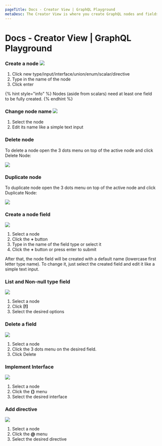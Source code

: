 ```yaml
---
pageTitle: Docs - Creator View | GraphQL Playground
metaDesc: The Creator View is where you create GraphQL nodes and fields. It can also function as a GraphQL Playground for learning the language and testing out queries.
---
```


# Docs - Creator View | GraphQL Playground

### Create a node ![](<../../.gitbook/assets/image (12) (2).png>)

1. Click new type/input/interface/union/enum/scalar/directive
2. Type in the name of the node
3. Click enter

{% hint style="info" %}
&#x20;Nodes (aside from scalars) need at least one field to be fully created.&#x20;
{% endhint %}

### Change node name ![](<../../.gitbook/assets/image (3) (1).png>)

1. Select the node
2. Edit its name like a simple text input

### Delete node

To delete a node open the 3 dots menu on top of the active node and click Delete Node:

![](<../../.gitbook/assets/image (10).png>)

### Duplicate node

To duplicate node open the 3 dots menu on top of the active node and click Duplicate Node:

![](<../../.gitbook/assets/image (9).png>)

### Create a node field

![](<../../.gitbook/assets/image (4) (2).png>)

1. Select a node
2. Click the **+** button
3. Type in the name of the field type or select it
4. Click the **+** button or press enter to submit

After that, the node field will be created with a default name (lowercase first letter type name). To change it, just select the created field and edit it like a simple text input.

### List and Non-null type field

![](<../../.gitbook/assets/image (17).png>)

1. Select a node
2. Click **\[!]**
3. Select the desired options&#x20;

### Delete a field

![](<../../.gitbook/assets/image (16).png>)

1. Select a node
2. Click the 3 dots menu on the desired field.
3. Click Delete

### Implement Interface

![](<../../.gitbook/assets/image (13).png>)

1. Select a node
2. Click the **{}** menu
3. Select the desired interface

### Add directive

![](<../../.gitbook/assets/image (6).png>)

1. Select a node
2. Click the **@** menu
3. Select the desired directive
